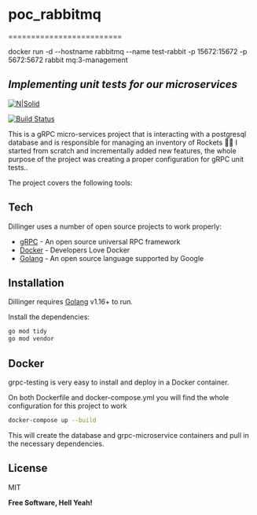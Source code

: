 # poc_rabbitmq
=========================

docker run -d --hostname rabbitmq --name test-rabbit -p 15672:15672 -p 5672:5672 rabbit
mq:3-management
## _Implementing unit tests for our microservices_

[![N|Solid](https://cldup.com/dTxpPi9lDf.thumb.png)](https://nodesource.com/products/nsolid)

[![Build Status](https://travis-ci.org/joemccann/dillinger.svg?branch=master)](https://github.com/axtoneIO)

This is a gRPC micro-services project that is interacting with a postgresql database and is responsible for managing an inventory of Rockets 🚀🚀 I started from scratch and incrementally added new features, the whole purpose of the project was creating a proper configuration for gRPC unit tests..

The project covers the following tools:
## Tech

Dillinger uses a number of open source projects to work properly:

- [gRPC](https://grpc.io/) - An open source universal RPC framework
- [Docker](https://www.docker.com/) - Developers Love Docker
- [Golang](https://go.dev/) - An open source language supported by Google

## Installation

Dillinger requires [Golang](https://go.dev/dl/) v1.16+ to run.

Install the dependencies:

```sh
go mod tidy
go mod vendor
```
## Docker

grpc-testing is very easy to install and deploy in a Docker container.

On both Dockerfile and docker-compose.yml you will find the whole configuration
for this project to work

```sh
docker-compose up --build
```
This will create the database and grpc-microservice containers
and pull in the necessary dependencies.

## License

MIT

**Free Software, Hell Yeah!**